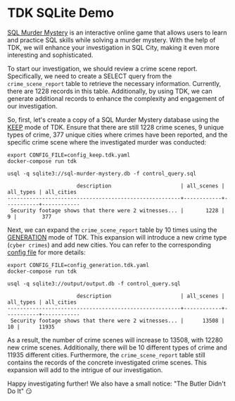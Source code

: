 # TDK SQLite Demo

[SQL Murder Mystery](https://mystery.knightlab.com) is an interactive online game that allows users to learn and practice SQL skills while solving a murder mystery. With the help of TDK, we will enhance your investigation in SQL City, making it even more interesting and sophisticated.

To start our investigation, we should review a crime scene report. Specifically, we need to create a SELECT query from the `crime_scene_report` table to retrieve the necessary information. Currently, there are 1228 records in this table. Additionally, by using TDK, we can generate additional records to enhance the complexity and engagement of our investigation.

So, first, let's create a copy of a SQL Murder Mystery database using the [KEEP](https://docs.synthesized.io/tdk/latest/user_guide/tutorial/masking) mode of TDK. Ensure that there are still 1228 crime scenes, 9 unique types of crime, 377 unique cities where crimes have been reported, and the specific crime scene where the investigated murder was conducted:

```shell
export CONFIG_FILE=config_keep.tdk.yaml
docker-compose run tdk

usql -q sqlite3://sql-murder-mystery.db -f control_query.sql

                      description                      | all_scenes | all_types | all_cities
-------------------------------------------------------+------------+-----------+------------
 Security footage shows that there were 2 witnesses... |       1228 |         9 |        377
```

Next, we can expand the `crime_scene_report` table by 10 times using the [GENERATION](https://docs.synthesized.io/tdk/latest/user_guide/tutorial/generation) mode of TDK. This expansion will introduce a new crime type (`cyber crimes`) and add new cities. You can refer to the corresponding [config file](config_generation.tdk.yaml) for more details:

```shell
export CONFIG_FILE=config_generation.tdk.yaml
docker-compose run tdk

usql -q sqlite3://output/output.db -f control_query.sql

                      description                      | all_scenes | all_types | all_cities
-------------------------------------------------------+------------+-----------+------------
 Security footage shows that there were 2 witnesses... |      13508 |        10 |      11935
```

As a result, the number of crime scenes will increase to 13508, with 12280 new crime scenes. Additionally, there will be 10 different types of crime and 11935 different cities. Furthermore, the `crime_scene_report` table still contains the records of the concrete investigated crime scenes. This expansion will add to the intrigue of our investigation.

Happy investigating further! We also have a small notice: "The Butler Didn't Do It" :smirk:
